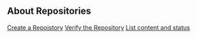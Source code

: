 ## About Repositories

[Create a Repoistory](01_create_repository.md)
[Verify the Repository](02_verify_repository.md)
[List content and status](03_list_snapshots.md)
